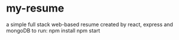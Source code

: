 # my-resume
a simple full stack web-based resume created by react, express and mongoDB
to run:
npm install
npm start
